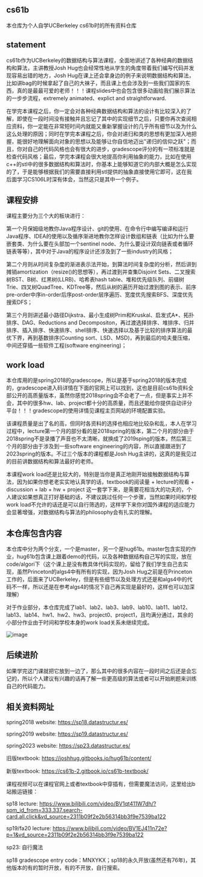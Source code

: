 ## cs61b
本仓库为个人自学UCBerkeley cs61b时的所有资料仓库

## statement
cs61b作为UCBerkeley的数据结构与算法课程，全面地讲述了各种经典的数据结构和算法，主讲教授Josh Hug也会经常性地从学生的角度带着我们编写代码并发现容易出错的地方，Josh Hug在课上还会拿身边的例子来说明数据结构和算法，比如讲bag的时候拿起了自己的大袜子，而且课上也会涉及到一些我们国家的东西，真的是最最可爱的老师！！！课程slides中也会包含很多动画给我们展示算法的一步步流程，extremely animated、explict and straightforward.

在学完本课程之后，你一定会对各种经典数据结构和算法的设计有比较深入的了解，即使在一段时间没有接触并且忘记了其中的实现细节之后，只要你再次查阅相应资料，你一定能在非常短时间内就能又重新掌握设计的几乎所有细节以及为什么这么处理的原因；同时在学完本课程之后，你会对递归和类的思想有更加深入地把握，能很好地理解面向对象的思想以及能够让你自信地迈出"递归的信仰之跃"；而且，你对自己的代码风格也会有很大的进步，gradescope评分的有一项标准就是检查代码风格；最后，学完本课程会很大地提高你利用抽象的能力，比如在使用c++的stl中的很多数据结构和算法时，你基本上能够知道它的内部大概是怎么实现的了，于是能够根据我们的需要直接利用stl提供的抽象直接使用它即可，这在我后面学习CS106L时深有体会，当然这只是其中一个例子。

## 课程安排
课程主要分为三个大的板块进行：

第一个月保姆级地教你Java程序设计、git的使用、在命令行中编写编译和运行Java程序、IDEA的使用以及循序渐进地教你怎样设计数组和链表（比如为什么要嵌套类、为什么要在头部加一个sentinel node、为什么要设计双向链表或者循环链表等等），其中对于Java的程序设计还涉及到了一些industry的风格；

第二个月则从时间复杂度的渐进表示法开始，到算法时间复杂度的分析，然后讲到摊销amortization（resize()的思想等），再过渡到并查集Disjoint Sets、二叉搜索树BST、B树、红黑树(LLRB)、哈希表hash table、堆和优先级队列、前缀树Trie、四叉树QuadTree、KDTree等，然后从树的遍历开始过渡到图的表示、前序pre-order中序in-order后序post-order层序遍历、宽度优先搜索BFS、深度优先搜索DFS；

第三个月则讲述最小路径Dijkstra、最小生成树Prim和Kruskal、启发式A*、拓扑排序、DAG、Reductions and Decompositon，再过渡选择排序、堆排序、归并排序、插入排序、快速排序、shell排序、快速选择以及基于比较的排序算法的最优下界，再到基数排序(Counting sort、LSD、MSD)，再到最后的哈夫曼压缩，中间还穿插一些软件工程(software engineering)；

## work load
本仓库用的是spring2018的gradescope，所以是基于spring2018的版本完成的，gradescope进入码详情在下面的官网上可以找到，这也是目前cs61b资料全部公开的高质量版本，虽然你感觉2018spring会不会老了一点，但是事实上并不会，其中的很多hw、lab、project都十分的高质量，而且还能给你提供自动评分平台！！！gradescope的使用详情见课程主页网站的环境配置实验。

该课程质量是出了名的高，但同时各资料的选择也相应地比较杂和乱，本人在学习过程中，lecture第一个月的部分看的是2018spring的版本，第二个月的部分由于2018spring不是录播了声音也不太清晰，就换成了2019sping的版本，然后第三个月的部分由于涉及到一些software engineering的内容，所以直接跟进到了2023spring的版本。不过三个版本的课程都是Josh Hug主讲的，这真的是我见过的目前讲数据结构和算法最好的老师。

本课程work load还是比较大的，特别是当你是真正地刚开始接触数据结构与算法，因为如果你想老老实实地认真学的话，textbook的阅读量 + lecture的观看 + discussion + lab + hw + project 这一套学下来，是需要花相当大的功夫的，个人建议如果想真正打好基础的话，不建议跳过任何一个步骤，当然如果时间和学校work load不允许的话还是可以自行筛选的，这样学下来你对国外课程的适应能力会显著增强，对数据结构与算法的philosophy会有扎实的理解。

## 本仓库包含内容

本仓库中分为两个分支，一个是master，另一个是hug61b。master包含实现的作业，hug61b包含课上跟着demo的代码，以及各种数据结构自己写的实现，放在code/algori下（这个课上是没有教具体代码实现的，留给了我们学生自己去实现，虽然Princeton的algs4中有所有的实现，因为Josh Hug之前是在Princeton工作的，后面来了UCBerkeley，但是有些细节以及处理方式还是和algs4中的代码不一样，所以还是在参考algs4的情况下自己再实现是最好的，这样也可以加深理解）

对于作业部分，本仓库完成了lab1、lab2、lab3、lab9、lab10、lab11、lab12、lab13、lab14、hw1、hw2、hw3、project0、project1，且均满分通过，其余的小部分作业由于时间和学校本身的work load关系未继续完成。

![image](https://github.com/cscourage/cs61b/assets/110170603/c21b16a3-5818-4fad-a3b1-0b1fa9e9b3c5)


## 后续进阶
如果学完这门课就把它放到一边了，那么其中的很多内容在一段时间之后还是会忘记的，所以个人建议有兴趣的话再了解一些更高级的算法或者可以开始刷题来训练自己的代码能力。


## 相关资料网址
spring2018 website: https://sp18.datastructur.es/

spring2019 website: https://sp19.datastructur.es/

spring2023 website: https://sp23.datastructur.es/

旧版textbook: https://joshhug.gitbooks.io/hug61b/content/

新版textbook: https://cs61b-2.gitbook.io/cs61b-textbook/

课程视频可以在课程官网上或者textbook中穿插有，但需要魔法访问，这里给出b站搬运链接：

sp18 lecture: https://www.bilibili.com/video/BV1qt411W7dh/?spm_id_from=333.337.search-card.all.click&vd_source=2311b09f2e2b56314bb3f9e7539ba122

sp19/fa20 lecture: https://www.bilibili.com/video/BV1EJ411n72e?p=1&vd_source=2311b09f2e2b56314bb3f9e7539ba122

sp23: 自行魔法

sp18 gradescope entry code：MNXYKX；sp18的永久开放(虽然还有76年)，其他版本的有的暂时开放，有的不开放，自行搜索。
